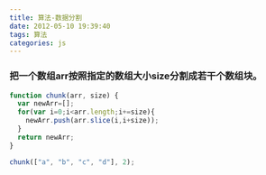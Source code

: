 ```yaml
---
title: 算法-数据分割
date: 2012-05-10 19:39:40
tags: 算法
categories: js
---
```

### 把一个数组arr按照指定的数组大小size分割成若干个数组块。

```javascript
function chunk(arr, size) {
  var newArr=[];
  for(var i=0;i<arr.length;i+=size){
    newArr.push(arr.slice(i,i+size));
  }
  return newArr;
}

chunk(["a", "b", "c", "d"], 2);
```
